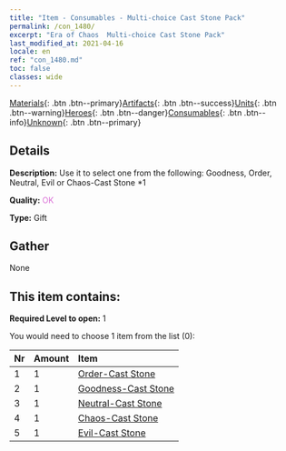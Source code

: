 ```yaml
---
title: "Item - Consumables - Multi-choice Cast Stone Pack"
permalink: /con_1480/
excerpt: "Era of Chaos  Multi-choice Cast Stone Pack"
last_modified_at: 2021-04-16
locale: en
ref: "con_1480.md"
toc: false
classes: wide
---
```

 [Materials](/Items/){: .btn .btn--primary}[Artifacts](/Items/Artifacts/){: .btn .btn--success}[Units](/Items/Units/){: .btn .btn--warning}[Heroes](/Items/Heroes/){: .btn .btn--danger}[Consumables](/Items/Consumables/){: .btn .btn--info}[Unknown](/Items/Unknown/){: .btn .btn--primary}

## Details
 **Description:** Use it to select one from the following: Goodness, Order, Neutral, Evil or Chaos-Cast Stone *1

 **Quality:** <span style="color: #DA70D6">OK</span>

 **Type:** Gift

## Gather

  None

## This item contains:

 **Required Level to open:** 1

 You would need to choose 1 item from the list (0):

  | Nr | Amount |     Item    |
  |:---|:-------|:------------|
  | 1 | 1 | [Order-Cast Stone](/Items/con_1123/) |  | 
  | 2 | 1 | [Goodness-Cast Stone](/Items/con_1124/) |  | 
  | 3 | 1 | [Neutral-Cast Stone](/Items/con_1125/) |  | 
  | 4 | 1 | [Chaos-Cast Stone](/Items/con_1126/) |  | 
  | 5 | 1 | [Evil-Cast Stone](/Items/con_1127/) |  | 
